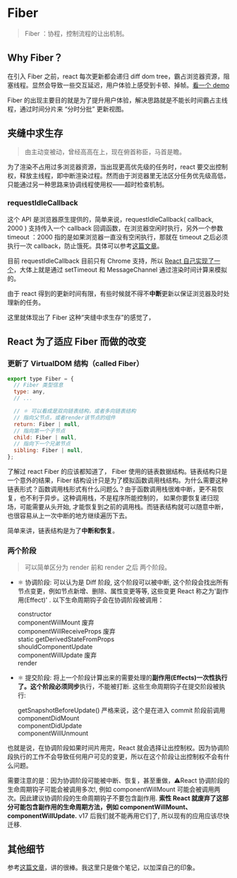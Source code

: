 # Fiber

> Fiber ：协程，控制流程的让出机制。

## Why Fiber？

在引入 Fiber 之前，react 每次更新都会递归 diff dom tree，霸占浏览器资源，阻塞线程。显然会导致一些交互延迟，用户体验上感受到卡顿、掉帧。[看一个 demo](https://codesandbox.io/s/koyz664q35)

Fiber 的出现主要目的就是为了提升用户体验，解决思路就是不能长时间霸占主线程，通过时间分片来 “分时分批” 更新视图。

## 夹缝中求生存

> 由主动变被动，曾经高高在上，现在俯首称臣，马首是瞻。

为了渲染不占用过多浏览器资源，当出现更高优先级的任务时，react 要交出控制权，释放主线程，即中断渲染过程。然而由于浏览器里无法区分任务优先级高低，只能通过另一种思路来协调线程使用权——超时检查机制。

### requestIdleCallback

这个 API 是浏览器原生提供的，简单来说，requestIdleCallback( callback, 2000 ) 支持传入一个 callback 回调函数，在浏览器空闲时执行，另外一个参数 timeout ：2000 指的是如果浏览器一直没有空闲执行，那就在 timeout 之后必须执行一次 callback，防止饿死。具体可以参考[这篇文章](https://juejin.im/post/5ad71f39f265da239f07e862)。

目前 requestIdleCallback 目前只有 Chrome 支持，所以 [React 自己实现了一个](https://github.com/facebook/react/blob/master/packages/scheduler/src/forks/SchedulerHostConfig.default.js)，大体上就是通过 setTimeout 和 MessageChannel 通过渲染时间计算来模拟的。

由于 react 得到的更新时间有限，有些时候就不得不**中断**更新以保证浏览器及时处理新的任务。

这里就体现出了 Fiber 这种“夹缝中求生存”的感觉了，

## React 为了适应 Fiber 而做的改变

### 更新了 VirtualDOM 结构（called Fiber）

```js
export type Fiber = {
  // Fiber 类型信息
  type: any,
  // ...

  // ⚛️ 可以看成是双向链表结构，或者多向链表结构
  // 指向父节点，或者render该节点的组件
  return: Fiber | null,
  // 指向第一个子节点
  child: Fiber | null,
  // 指向下一个兄弟节点
  sibling: Fiber | null,
};
```

了解过 react Fiber 的应该都知道了， Fiber 使用的链表数据结构。链表结构只是一个意外的结果，Fiber 结构设计只是为了模拟函数调用栈结构。为什么需要这种链表形式？函数调用栈形式有什么问题么？由于函数调用栈很难中断，更不易恢复，也不利于异步。这种调用栈，不是程序所能控制的， 如果你要恢复递归现场，可能需要从头开始, 才能恢复到之前的调用栈。而链表结构就可以随意中断，也很容易从上一次中断的地方继续遍历下去。

简单来讲，链表结构是为了**中断和恢复**。

### 两个阶段

> 可以简单区分为 render 前和 render 之后 两个阶段。

- ⚛️ 协调阶段: 可以认为是 Diff 阶段, 这个阶段可以被中断, 这个阶段会找出所有节点变更，例如节点新增、删除、属性变更等等, 这些变更 React 称之为'副作用(Effect)' . 以下生命周期钩子会在协调阶段被调用：

  constructor  
  componentWillMount 废弃  
  componentWillReceiveProps 废弃  
  static getDerivedStateFromProps  
  shouldComponentUpdate  
  componentWillUpdate 废弃  
  render

- ⚛️ 提交阶段: 将上一个阶段计算出来的需要处理的**副作用(Effects)**一次性执行了。这个阶段必须**同步**执行，不能被打断. 这些生命周期钩子在提交阶段被执行:

  getSnapshotBeforeUpdate() 严格来说，这个是在进入 commit 阶段前调用  
  componentDidMount  
  componentDidUpdate  
  componentWillUnmount

也就是说，在协调阶段如果时间片用完，React 就会选择让出控制权。因为协调阶段执行的工作不会导致任何用户可见的变更，所以在这个阶段让出控制权不会有什么问题。

需要注意的是：因为协调阶段可能被中断、恢复，甚至重做，⚠️React 协调阶段的生命周期钩子可能会被调用多次!, 例如 componentWillMount 可能会被调用两次。因此建议协调阶段的生命周期钩子不要包含副作用. **索性 React 就废弃了这部分可能包含副作用的生命周期方法，例如 componentWillMount、componentWillUpdate.** v17 后我们就不能再用它们了, 所以现有的应用应该尽快迁移.

## 其他细节

参考[这篇文章](https://juejin.im/post/5dadc6045188255a270a0f85)，讲的很棒。我这里只是做个笔记，以加深自己的印象。

